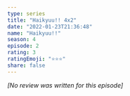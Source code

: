 ```yaml
---
type: series
title: "Haikyuu!! 4x2"
date: "2022-01-23T21:36:48"
name: "Haikyuu!!"
season: 4
episode: 2
rating: 3
ratingEmoji: "⭐️⭐️⭐️"
share: false
---
```


_[No review was written for this episode]_
